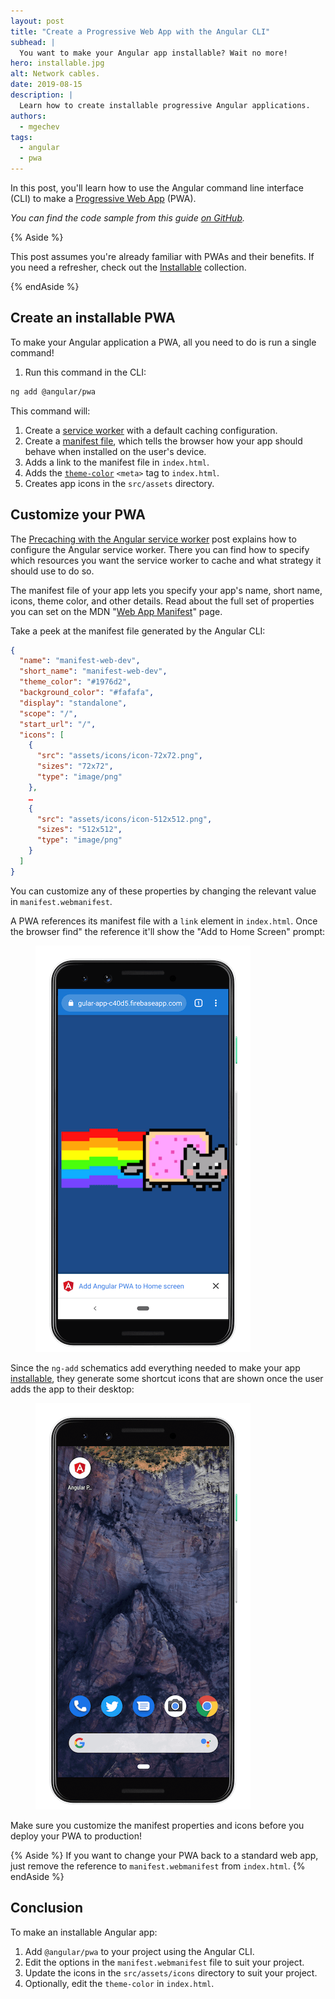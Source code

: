 ```yaml
---
layout: post
title: "Create a Progressive Web App with the Angular CLI"
subhead: |
  You want to make your Angular app installable? Wait no more!
hero: installable.jpg
alt: Network cables.
date: 2019-08-15
description: |
  Learn how to create installable progressive Angular applications.
authors:
  - mgechev
tags:
  - angular
  - pwa
---
```


In this post, you'll learn how to use the Angular command line interface (CLI) to make a [Progressive Web App](https://web.dev/discover-installable/) (PWA).

_You can find the code sample from this guide [on GitHub](https://github.com/mgechev/manifest-web-dev)._

{% Aside %}

This post assumes you're already familiar with PWAs and their benefits. If you need a refresher, check out the [Installable](https://web.dev/installable) collection.

{% endAside %}


## Create an installable PWA

To make your Angular application a PWA, all you need to do is run a single command!
1. Run this command in the CLI:

```bash
ng add @angular/pwa
```

This command will:

1. Create a [service worker](/precaching-with-the-angular-service-worker) with a default caching configuration.
2. Create a [manifest file](https://web.dev/add-manifest), which tells the browser how your app should behave when installed on the user's device.
3. Adds a link to the manifest file in `index.html`.
4. Adds the [`theme-color`](https://web.dev/themed-omnibox) `<meta>` tag to `index.html`.
5. Creates app icons in the `src/assets` directory.

## Customize your PWA

The [Precaching with the Angular service worker](https://web.dev/precaching-with-the-angular-service-worker/) post explains how to configure the Angular service worker. There you can find how to specify which resources you want the service worker to cache and what strategy it should use to do so.

The manifest file of your app lets you specify your app's name, short name, icons, theme color, and other details. Read about the full set of properties you can set on the MDN "[Web App Manifest](https://web.dev/add-manifest/)" page.

Take a peek at the manifest file generated by the Angular CLI:

```json
{
  "name": "manifest-web-dev",
  "short_name": "manifest-web-dev",
  "theme_color": "#1976d2",
  "background_color": "#fafafa",
  "display": "standalone",
  "scope": "/",
  "start_url": "/",
  "icons": [
    {
      "src": "assets/icons/icon-72x72.png",
      "sizes": "72x72",
      "type": "image/png"
    },
    …
    {
      "src": "assets/icons/icon-512x512.png",
      "sizes": "512x512",
      "type": "image/png"
    }
  ]
}
```

You can customize any of these properties by changing the relevant value in `manifest.webmanifest`.

A PWA references its manifest file with a `link` element in `index.html`. Once the browser find" the reference it'll show the "Add to Home Screen" prompt:

<figure class="w-figure  w-figure--center">
  <img src="home.png" alt="A progressive web app install prompt">
</figure>

Since the `ng-add` schematics add everything needed to make your app [installable](https://web.dev/discover-installable/), they generate some shortcut icons that are shown once the user adds the app to their desktop:

<figure class="w-figure  w-figure--center">
  <img src="icon.png" alt="A progressive web app shortcut icon">
</figure>

Make sure you customize the manifest properties and icons before you deploy your PWA to production!

{% Aside %}
If you want to change your PWA back to a standard web app, just remove the reference to `manifest.webmanifest` from `index.html`.
{% endAside %}

## Conclusion

To make an installable Angular app:

1. Add `@angular/pwa` to your project using the Angular CLI.
2. Edit the options in the `manifest.webmanifest` file to suit your project.
3. Update the icons in the `src/assets/icons` directory to suit your project.
4. Optionally, edit the `theme-color` in `index.html`.
